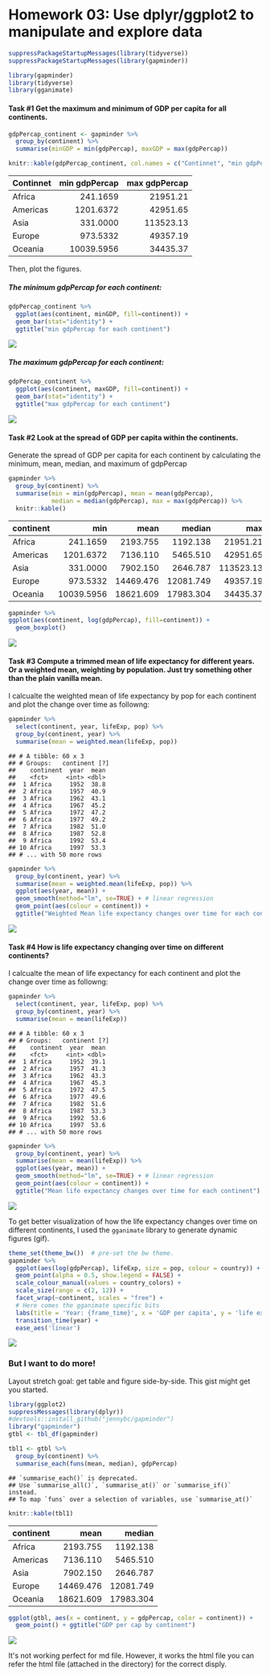 Homework 03: Use dplyr/ggplot2 to manipulate and explore data
================

<style type="text/css">
.twoC {width: 100%}
.clearer {clear: both}
.twoC .table {max-width: 50%; float: right}
.twoC img {max-width: 50%; float: left}
</style>
``` r
suppressPackageStartupMessages(library(tidyverse))
suppressPackageStartupMessages(library(gapminder))
```

``` r
library(gapminder)
library(tidyverse)
library(gganimate)
```

#### Task \#1 Get the maximum and minimum of GDP per capita for all continents.

``` r
gdpPercap_continent <- gapminder %>% 
  group_by(continent) %>% 
  summarise(minGDP = min(gdpPercap), maxGDP = max(gdpPercap)) 

knitr::kable(gdpPercap_continent, col.names = c("Continnet", "min gdpPercap", "max gdpPercap"))
```

| Continnet |  min gdpPercap|  max gdpPercap|
|:----------|--------------:|--------------:|
| Africa    |       241.1659|       21951.21|
| Americas  |      1201.6372|       42951.65|
| Asia      |       331.0000|      113523.13|
| Europe    |       973.5332|       49357.19|
| Oceania   |     10039.5956|       34435.37|

Then, plot the figures.

##### The minimum gdpPercap for each continent:

``` r
gdpPercap_continent %>% 
  ggplot(aes(continent, minGDP, fill=continent)) + 
  geom_bar(stat="identity") +
  ggtitle("min gdpPercap for each continent")
```

![](hw03_files/figure-markdown_github/unnamed-chunk-4-1.png)

##### The maximum gdpPercap for each continent:

``` r
gdpPercap_continent %>% 
  ggplot(aes(continent, maxGDP, fill=continent)) + 
  geom_bar(stat="identity") +
  ggtitle("max gdpPercap for each continent")
```

![](hw03_files/figure-markdown_github/unnamed-chunk-5-1.png)

#### Task \#2 Look at the spread of GDP per capita within the continents.

Generate the spread of GDP per capita for each continent by calculating the minimum, mean, median, and maximum of gdpPercap

``` r
gapminder %>% 
  group_by(continent) %>% 
  summarise(min = min(gdpPercap), mean = mean(gdpPercap), 
            median = median(gdpPercap), max = max(gdpPercap)) %>% 
  knitr::kable()
```

| continent |         min|       mean|     median|        max|
|:----------|-----------:|----------:|----------:|----------:|
| Africa    |    241.1659|   2193.755|   1192.138|   21951.21|
| Americas  |   1201.6372|   7136.110|   5465.510|   42951.65|
| Asia      |    331.0000|   7902.150|   2646.787|  113523.13|
| Europe    |    973.5332|  14469.476|  12081.749|   49357.19|
| Oceania   |  10039.5956|  18621.609|  17983.304|   34435.37|

``` r
gapminder %>% 
ggplot(aes(continent, log(gdpPercap), fill=continent)) + 
  geom_boxplot()
```

![](hw03_files/figure-markdown_github/unnamed-chunk-7-1.png)

#### Task \#3 Compute a trimmed mean of life expectancy for different years. Or a weighted mean, weighting by population. Just try something other than the plain vanilla mean.

I calcualte the weighted mean of life expectancy by pop for each continent and plot the change over time as followng:

``` r
gapminder %>% 
  select(continent, year, lifeExp, pop) %>% 
  group_by(continent, year) %>% 
  summarise(mean = weighted.mean(lifeExp, pop)) 
```

    ## # A tibble: 60 x 3
    ## # Groups:   continent [?]
    ##    continent  year  mean
    ##    <fct>     <int> <dbl>
    ##  1 Africa     1952  38.8
    ##  2 Africa     1957  40.9
    ##  3 Africa     1962  43.1
    ##  4 Africa     1967  45.2
    ##  5 Africa     1972  47.2
    ##  6 Africa     1977  49.2
    ##  7 Africa     1982  51.0
    ##  8 Africa     1987  52.8
    ##  9 Africa     1992  53.4
    ## 10 Africa     1997  53.3
    ## # ... with 50 more rows

``` r
gapminder %>%
  group_by(continent, year) %>% 
  summarise(mean = weighted.mean(lifeExp, pop)) %>% 
  ggplot(aes(year, mean)) +
  geom_smooth(method="lm", se=TRUE) + # linear regression 
  geom_point(aes(colour = continent)) +
  ggtitle("Weighted Mean life expectancy changes over time for each continent")
```

![](hw03_files/figure-markdown_github/unnamed-chunk-9-1.png)

#### Task \#4 How is life expectancy changing over time on different continents?

I calcualte the mean of life expectancy for each continent and plot the change over time as followng:

``` r
gapminder %>% 
  select(continent, year, lifeExp, pop) %>% 
  group_by(continent, year) %>% 
  summarise(mean = mean(lifeExp)) 
```

    ## # A tibble: 60 x 3
    ## # Groups:   continent [?]
    ##    continent  year  mean
    ##    <fct>     <int> <dbl>
    ##  1 Africa     1952  39.1
    ##  2 Africa     1957  41.3
    ##  3 Africa     1962  43.3
    ##  4 Africa     1967  45.3
    ##  5 Africa     1972  47.5
    ##  6 Africa     1977  49.6
    ##  7 Africa     1982  51.6
    ##  8 Africa     1987  53.3
    ##  9 Africa     1992  53.6
    ## 10 Africa     1997  53.6
    ## # ... with 50 more rows

``` r
gapminder %>%
  group_by(continent, year) %>% 
  summarise(mean = mean(lifeExp)) %>% 
  ggplot(aes(year, mean)) +
  geom_smooth(method="lm", se=TRUE) + # linear regression 
  geom_point(aes(colour = continent)) +
  ggtitle("Mean life expectancy changes over time for each continent")
```

![](hw03_files/figure-markdown_github/unnamed-chunk-11-1.png)

To get better visualization of how the life expectancy changes over time on different continents, I used the `gganimate` library to generate dynamic figures (gif).

``` r
theme_set(theme_bw())  # pre-set the bw theme.
gapminder %>% 
  ggplot(aes(log(gdpPercap), lifeExp, size = pop, colour = country)) +
  geom_point(alpha = 0.5, show.legend = FALSE) +
  scale_colour_manual(values = country_colors) +
  scale_size(range = c(2, 12)) +
  facet_wrap(~continent, scales = "free") +
  # Here comes the gganimate specific bits
  labs(title = 'Year: {frame_time}', x = 'GDP per capita', y = 'life expectancy') +
  transition_time(year) +
  ease_aes('linear')
```

![](hw03_files/figure-markdown_github/unnamed-chunk-12-1.gif)

### But I want to do more!

Layout stretch goal: get table and figure side-by-side. This gist might get you started.

``` r
library(ggplot2)
suppressMessages(library(dplyr))
#devtools::install_github("jennybc/gapminder")
library("gapminder")
gtbl <- tbl_df(gapminder)
```

``` r
tbl1 <- gtbl %>%
  group_by(continent) %>% 
  summarise_each(funs(mean, median), gdpPercap) 
```

    ## `summarise_each()` is deprecated.
    ## Use `summarise_all()`, `summarise_at()` or `summarise_if()` instead.
    ## To map `funs` over a selection of variables, use `summarise_at()`

``` r
knitr::kable(tbl1)
```

| continent |       mean|     median|
|:----------|----------:|----------:|
| Africa    |   2193.755|   1192.138|
| Americas  |   7136.110|   5465.510|
| Asia      |   7902.150|   2646.787|
| Europe    |  14469.476|  12081.749|
| Oceania   |  18621.609|  17983.304|

``` r
ggplot(gtbl, aes(x = continent, y = gdpPercap, color = continent)) +
  geom_point() + ggtitle("GDP per cap by continent") 
```

![](hw03_files/figure-markdown_github/unnamed-chunk-16-1.png)

It's not working perfect for md file. However, it works the html file you can refer the html file (attached in the directory) for the correct disply.
